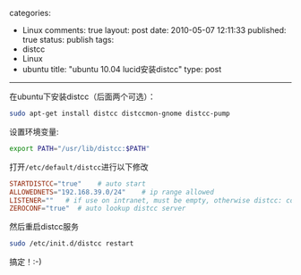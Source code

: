 categories: 
  - Linux
comments: true
layout: post
date: 2010-05-07 12:11:33
published: true
status: publish
tags: 
  - distcc
  - Linux
  - ubuntu
title: "ubuntu 10.04 lucid安装distcc"
type: post
---

在ubuntu下安装distcc（后面两个可选）：

```sh
sudo apt-get install distcc distccmon-gnome distcc-pump
```

设置环境变量:

```sh
export PATH="/usr/lib/distcc:$PATH"
```

打开`/etc/default/distcc`进行以下修改

```conf
STARTDISTCC="true"    # auto start
ALLOWEDNETS="192.168.39.0/24"    # ip range allowed
LISTENER=""   # if use on intranet, must be empty, otherwise distcc: connection refused
ZEROCONF="true"  # auto lookup distcc server
```

然后重启distcc服务

```sh
sudo /etc/init.d/distcc restart
```

搞定！:-)
